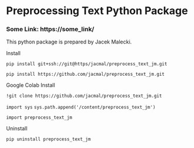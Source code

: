 # Preprocessing Text Python Package

### Some Link: https://some_link/

This python package is prepared by Jacek Malecki.

Install

`pip install git+ssh://git@https/jacmal/preprocess_text_jm.git`

`pip install https://github.com/jacmal/preprocess_text_jm.git`

Google Colab Install

`!git clone https://github.com/jacmal/preprocess_text_jm.git`

`import sys`
`sys.path.append('/content/preprocess_text_jm')`

`import preprocess_text_jm`

Uninstall

`pip uninstall preprocess_text_jm`
